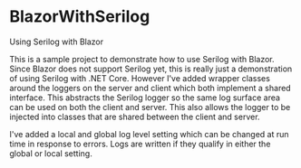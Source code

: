 # BlazorWithSerilog
Using Serilog with Blazor

This is a sample project to demonstrate how to use Serilog with Blazor.  Since Blazor does not support Serilog yet, this is really just a demonstration of using Serilog with .NET Core.  However I've added wrapper classes around the loggers on the server and client which both implement a shared interface.  This abstracts the Serilog logger so the same log surface area can be used on both the client and server.  This also allows the logger to be injected into classes that are shared between the client and server.

I've added a local and global log level setting which can be changed at run time in response to errors.  Logs are written if they qualify in either the global or local setting.
